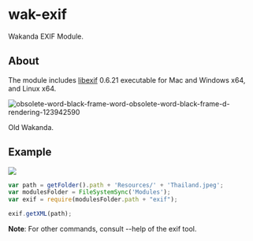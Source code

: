 wak-exif
========

Wakanda EXIF Module.

About
-----

The module includes [libexif](http://libexif.sourceforge.net) 0.6.21 executable for Mac and Windows x64, and Linux x64.

![obsolete-word-black-frame-word-obsolete-word-black-frame-d-rendering-123942590](https://user-images.githubusercontent.com/1725068/78463940-29122280-771e-11ea-8be8-a7830725403e.jpg)

Old Wakanda.

Example
-------
![](https://github.com/miyako/wak-exif/blob/master/images/1.png)

```js
var path = getFolder().path + 'Resources/' + 'Thailand.jpeg';
var modulesFolder = FileSystemSync('Modules');
var exif = require(modulesFolder.path + "exif");

exif.getXML(path);
```

**Note**: For other commands, consult --help of the exif tool.
